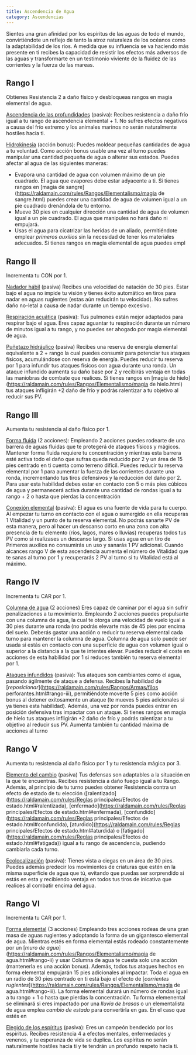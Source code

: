 ```yaml
---
title: Ascendencia de Agua
category: Ascendencias
---
```


Sientes una gran afinidad por los espíritus de las aguas de todo el mundo, convirtiéndote un reflejo de tanto la atroz naturaleza de los océanos como la adaptabilidad de los ríos. A medida que su influencia se va haciendo más presente en ti recibes la capacidad de resistir los efectos más adversos de las aguas y transformarte en un testimonio viviente de la fluidez de las corrientes y la fuerza de las mareas.

## Rango I

Obtienes Resistencia 2 a daño físico y desbloqueas rangos en magia elemental de agua.

<u>Ascendencia de las profundidades</u> (pasiva): Recibes resistencia a daño frío igual a tu rango de ascendencia elemental + 1. No sufres efectos negativos a causa del frío extremo y los animales marinos no serán naturalmente hostiles hacia ti.

<u>Hidrokinesia</u> (acción bonus): Puedes moldear pequeñas cantidades de agua a tu voluntad. Como acción bonus usable una vez al turno puedes manipular una cantidad pequeña de agua o alterar sus estados. Puedes afectar al agua de las siguientes maneras:

- Evapora una cantidad de agua con volumen máximo de un pie cuadrado. El agua que evapores debe estar adyacente a ti. Si tienes rangos en [magia de sangre](https://raldamain.com/rules/Rangos/Elementalismo/magia de sangre.html) puedes crear una cantidad de agua de volumen igual a un pie cuadrado drenándola de tu entorno.
- Mueve 30 pies en cualquier dirección una cantidad de agua de volumen igual a un pie cuadrado. El agua que manipules no hará daño ni empujará.
- Usas el agua para cicatrizar las heridas de un aliado, permitiéndote emplear *primeros auxilios* sin la necesidad de tener los materiales adecuados. Si tienes rangos en magia elemental de agua puedes empl

##  Rango II

Incrementa tu CON por 1.

<u>Nadador hábil</u> (pasiva) Recibes una velocidad de natación de 30 pies. Estar bajo el agua no impide tu visión y tienes éxito automático en tiros para nadar en aguas rugientes (estas aún reducirán tu velocidad). No sufres daño no-letal a causa de nadar durante un tiempo excesivo.

<u>Respiración acuática</u> (pasiva): Tus pulmones están mejor adaptados para respirar bajo el agua. Eres capaz aguantar tu respiración durante un número de minutos igual a tu rango, y no puedes ser ahogado por magia elemental de agua.

<u>Puñetazo hidráulico</u> (pasiva) Recibes una reserva de energía elemental equivalente a 2 + rango la cual puedes consumir para potenciar tus ataques físicos, acumulándose con reserva de energía. Puedes reducir tu reserva por 1 para infundir tus ataques físicos con agua durante una ronda. Un ataque infundido aumenta su daño base por 2 y recibirás ventaja en todas las maniobras de combate que realices. Si tienes rangos en [magia de hielo](https://raldamain.com/rules/Rangos/Elementalismo/magia de hielo.html) tus ataques infligirán +2 daño de frío y podrás ralentizar a tu objetivo al reducir sus PV.

## Rango III 

Aumenta tu resistencia al daño físico por 1.

<u>Forma fluida</u> (2 acciones): Empleando 2 acciones puedes rodearte de una barrera de aguas fluidas que te protegerá de ataques físicos y mágicos. Mantener forma fluida requiere tu concentración y mientras esta barrera esté activa todo el daño que sufras queda reducido por 2 y un área de 15 pies centrado en ti cuenta como terreno difícil. Puedes reducir tu reserva elemental por 1 para aumentar la fuerza de las corrientes durante una ronda, incrementando tus tiros defensivos y la reducción del daño por 2. Para usar esta habilidad debes estar en contacto con 5 o más pies cúbicos de agua y permanecerá activa durante una cantidad de rondas igual a tu rango + 2 o hasta que pierdas la concentración

<u>Conexión elemental</u> (pasiva): El agua es una fuente de vida para tu cuerpo. Al empezar tu turno en contacto con el agua o sumergido en ella recuperas 1 Vitalidad y un punto de tu reserva elemental. No podrás sanarte PV de esta manera, pero al hacer un descanso corto en una zona con alta presencia de tu elemento (ríos, lagos, mares o lluvias) recuperas todos tus PV como si realizases un descanso largo. Si usas agua en un tiro de Primeros auxilios no consumirás un uso y sanarás 1 PV adicional. Cuando alcances rango V de esta ascendencia aumenta el número de Vitalidad que te sanas al turno por 1 y recuperarás 2 PV al turno si tu Vitalidad está al máximo.

## Rango IV 

Incrementa tu CAR por 1. 

<u>Columna de agua</u> (2 acciones) Eres capaz de caminar por el agua sin sufrir penalizaciones a tu movimiento. Empleando 2 acciones puedes propulsarte con una columna de agua, la cual te otorga una velocidad de vuelo igual a 30 pies durante una ronda (no podrás elevarte más de 45 pies por encima del suelo. Deberás gastar una acción o reducir tu reserva elemental cada turno para mantener la columna de agua. Columna de agua solo puede ser usada si estás en contacto con una superficie de agua con volumen igual o superior a la distancia a la que te intentes elevar. Puedes reducir el coste en acciones de esta habilidad por 1 si reduces también tu reserva elemental por 1.

<u>Ataques infundidos</u> (pasiva): Tus ataques son cambiantes como el agua, pasando ágilmente de ataque a defensa. Recibes la habilidad de [*reposicionar*](https://raldamain.com/rules/Rangos/Armas/filos perforantes.html#rango-iii), permitiéndote moverte 5 pies como acción bonus al detener exitosamente un ataque (te mueves 5 pies adicionales si ya tienes esta habilidad). Además, una vez por ronda puedes entrar en posición defensiva tras impactar con un ataque. Si tienes rangos en magia de hielo tus ataques infligirán +2 daño de frío y podrás ralentizar a tu objetivo al reducir sus PV. Aumenta también tu cantidad máxima de acciones al turno

## Rango V 

Aumenta tu resistencia al daño físico por 1 y tu resistencia mágica por 3.

<u>Elemento del cambio</u> (pasiva) Tus defensas son adaptables a la situación en la que te encuentras. Recibes resistencia a daño fuego igual a tu Rango. Además, al principio de tu turno puedes obtener Resistencia contra un efecto de estado de tu elección ([ralentizado](https://raldamain.com/rules/Reglas principales/Efectos de estado.html#ralentizada), [enfermado](https://raldamain.com/rules/Reglas principales/Efectos de estado.html#enfermada), [confundido](https://raldamain.com/rules/Reglas principales/Efectos de estado.html#confundida), [aturdido](https://raldamain.com/rules/Reglas principales/Efectos de estado.html#aturdida) o [fatigado](https://raldamain.com/rules/Reglas principales/Efectos de estado.html#fatigada)) igual a tu rango de ascendencia, pudiendo cambiarla cada turno. 

<u>Ecolocalización</u> (pasiva): Tienes vista a ciegas en un área de 30 pies. Puedes además predecir los movimientos de criaturas que estén en la misma superficie de agua que tú, evitando que puedas ser sorprendido si estás en esta y recibiendo ventaja en todos tus tiros de inicativa que realices al combatir encima del agua.

## Rango VI

Incrementa tu CAR por 1.

<u>Forma elemental</u> (3 acciones) Empleando tres acciones rodeas de una gran masa de aguas rugientes y adoptando la forma de un gigantesco elemental de agua. Mientras estés en forma elemental estás rodeado constantemente por un [*muro de agua*](https://raldamain.com/rules/Rangos/Elementalismo/magia de agua.html#rango-ii) y usar Columna de agua te cuesta solo una acción (mantenerla es una acción bonus). Además, todos tus ataques hechos en forma elemental empujarán 15 pies adicionales al impactar. Toda el agua en un radio de 30 pies centrado en ti está bajo el efecto de [*corrientes rugientes*](https://raldamain.com/rules/Rangos/Elementalismo/magia de agua.html#rango-iii). La forma elemental durará un número de rondas igual a tu rango + 1 o hasta que pierdas la concentración. Tu forma elemenental se eliminará si eres impactado por una *lluvia de brasas* o un elementalista de agua emplea *cambio de estado* para convertirla en gas. En el caso que estés en

<u>Elegido de los espíritus</u> (pasiva): Eres un campeón bendecido por los espíritus. Recibes resistencia 4 a efectos mentales, enfermedades y venenos, y tu esperanza de vida se duplica. Los espíritus no serán naturalmente hostiles hacia ti y te tendrán un profundo respeto hacia ti.